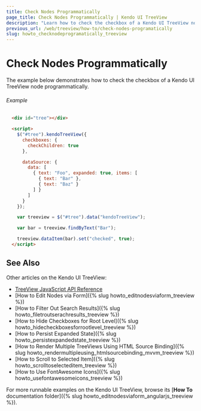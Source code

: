 ```yaml
---
title: Check Nodes Programmatically
page_title: Check Nodes Programmatically | Kendo UI TreeView
description: "Learn how to check the checkbox of a Kendo UI TreeView node programmatically."
previous_url: /web/treeview/how-to/check-nodes-programatically
slug: howto_checknodeprogramatically_treeview
---
```


# Check Nodes Programmatically

The example below demonstrates how to check the checkbox of a Kendo UI TreeView node programmatically.

###### Example

```html
  <div id="tree"></div>

  <script>
    $("#tree").kendoTreeView({
      checkboxes: {
        checkChildren: true
      },

      dataSource: {
        data: [
          { text: "Foo", expanded: true, items: [
            { text: "Bar" },
            { text: "Baz" }
          ] }
        ]
      }
    });

    var treeview = $("#tree").data("kendoTreeView");

    var bar = treeview.findByText("Bar");

    treeview.dataItem(bar).set("checked", true);
  </script>
```

## See Also

Other articles on the Kendo UI TreeView:

* [TreeView JavaScript API Reference](/api/javascript/ui/treeview)
* [How to Edit Nodes via Form]({% slug howto_editnodesviaform_treeview %})
* [How to Filter Out Search Results]({% slug howto_filetroutserachresults_treeview %})
* [How to Hide Checkboxes for Root Level]({% slug howto_hidecheckboxesforrootlevel_treeview %})
* [How to Persist Expanded State]({% slug howto_persistexpandedstate_treeview %})
* [How to Render Multiple TreeViews Using HTML Source Binding]({% slug howto_rendermultipleusing_htmlsourcebinding_mvvm_treeview %})
* [How to Scroll to Selected Item]({% slug howto_scrolltoselecteditem_treeview %})
* [How to Use FontAwesome Icons]({% slug howto_usefontawesomeicons_treeview %})

For more runnable examples on the Kendo UI TreeView, browse its [**How To** documentation folder]({% slug howto_editnodesviaform_angularjs_treeview %}).
